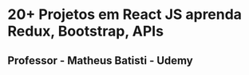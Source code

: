 #  20+ Projetos em React JS aprenda Redux, Bootstrap, APIs 
## Professor - Matheus Batisti - Udemy

